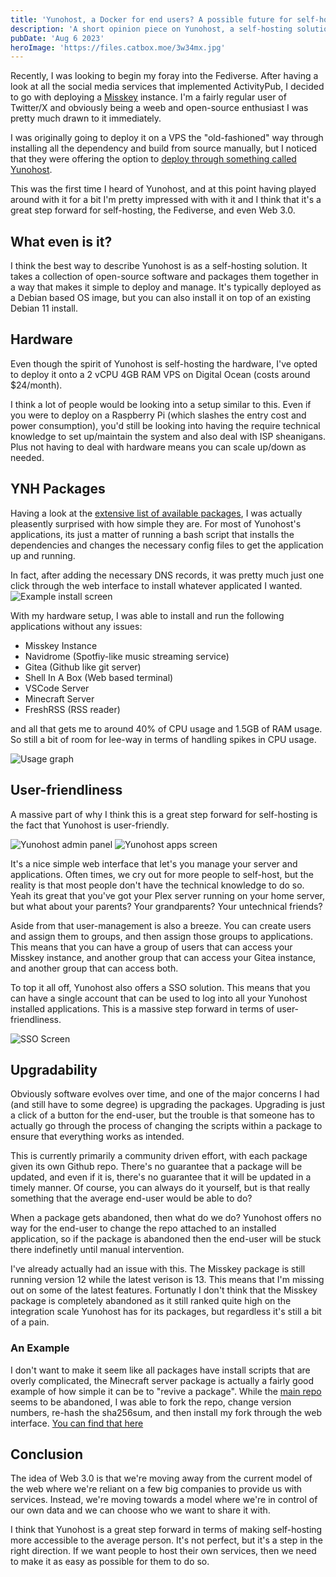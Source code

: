 ```yaml
---
title: 'Yunohost, a Docker for end users? A possible future for self-hosting'
description: 'A short opinion piece on Yunohost, a self-hosting solution'
pubDate: 'Aug 6 2023'
heroImage: 'https://files.catbox.moe/3w34mx.jpg'
---
```


Recently, I was looking to begin my foray into the Fediverse. After having a look at all the social media services that implemented ActivityPub, I decided to go with deploying a [Misskey](https://misskey-hub.net) instance. I'm a fairly regular user of Twitter/X and obviously being a weeb and open-source enthusiast I was pretty much drawn to it immediately.

I was originally going to deploy it on a VPS the "old-fashioned" way through installing all the dependency and build from source manually, but I noticed that they were offering the option to [deploy through something called Yunohost](https://misskey-hub.net/en/docs/install.html#using-yunohost).

This was the first time I heard of Yunohost, and at this point having played around with it for a bit I'm pretty impressed with with it and I think that it's a great step forward for self-hosting, the Fediverse, and even Web 3.0.

## What even is it?
I think the best way to describe Yunohost is as a self-hosting solution. It takes a collection of open-source software and packages them together in a way that makes it simple to deploy and manage. It's typically deployed as a Debian based OS image, but you can also install it on top of an existing Debian 11 install.

## Hardware
Even though the spirit of Yunohost is self-hosting the hardware, I've opted to deploy it onto a 2 vCPU 4GB RAM VPS on Digital Ocean (costs around $24/month). 

I think a lot of people would be looking into a setup similar to this. Even if you were to deploy on a Raspberry Pi (which slashes the entry cost and power consumption), you'd still be looking into having the require technical knowledge to set up/maintain the system and also deal with ISP sheanigans. Plus not having to deal with hardware means you can scale up/down as needed.

## YNH Packages
Having a look at the [extensive list of available packages](https://github.com/YunoHost-Apps), I was actually pleasently surprised with how simple they are. For most of Yunohost's applications, its just a matter of running a bash script that installs the dependencies and changes the necessary config files to get the application up and running.

In fact, after adding the necessary DNS records, it was pretty much just one click through the web interface to install whatever applicated I wanted.
![Example install screen](https://files.catbox.moe/jvc7vr.png)

With my hardware setup, I was able to install and run the following applications without any issues:
- Misskey Instance
- Navidrome (Spotfiy-like music streaming service)
- Gitea (Github like git server)
- Shell In A Box (Web based terminal)
- VSCode Server
- Minecraft Server
- FreshRSS (RSS reader)

and all that gets me to around 40% of CPU usage and 1.5GB of RAM usage. So still a bit of room for lee-way in terms of handling spikes in CPU usage.

![Usage graph](https://files.catbox.moe/ja6avq.png)

## User-friendliness
A massive part of why I think this is a great step forward for self-hosting is the fact that Yunohost is user-friendly. 

![Yunohost admin panel](https://files.catbox.moe/uqmbrd.png)
![Yunohost apps screen](https://files.catbox.moe/e9otsv.png)

It's a nice simple web interface that let's you manage your server and applications. Often times, we cry out for more people to self-host, but the reality is that most people don't have the technical knowledge to do so. Yeah its great that you've got your Plex server running on your home server, but what about your parents? Your grandparents? Your untechnical friends?

Aside from that user-management is also a breeze. You can create users and assign them to groups, and then assign those groups to applications. This means that you can have a group of users that can access your Misskey instance, and another group that can access your Gitea instance, and another group that can access both.

To top it all off, Yunohost also offers a SSO solution. This means that you can have a single account that can be used to log into all your Yunohost installed applications. This is a massive step forward in terms of user-friendliness.

![SSO Screen](https://files.catbox.moe/gkgne3.png)

## Upgradability
Obviously software evolves over time, and one of the major concerns I had (and still have to some degree) is upgrading the packages. Upgrading is just a click of a button for the end-user, but the trouble is that someone has to actually go through the process of changing the scripts within a package to ensure that everything works as intended.

This is currently primarily a community driven effort, with each package given its own Github repo. There's no guarantee that a package will be updated, and even if it is, there's no guarantee that it will be updated in a timely manner. Of course, you can always do it yourself, but is that really something that the average end-user would be able to do?

When a package gets abandoned, then what do we do? Yunohost offers no way for the end-user to change the repo attached to an installed application, so if the package is abandoned then the end-user will be stuck there indefinetly until manual intervention.

I've already actually had an issue with this. The Misskey package is still running version 12 while the latest verison is 13. This means that I'm missing out on some of the latest features. Fortunatly I don't think that the Misskey package is completely abandoned as it still ranked quite high on the integration scale Yunohost has for its packages, but regardless it's still a bit of a pain.

### An Example
I don't want to make it seem like all packages have install scripts that are overly complicated, the Minecraft server package is actually a fairly good example of how simple it can be to "revive a package". While the [main repo](https://github.com/YunoHost-Apps/minecraft_ynh/tree/master) seems to be abandoned, I was able to fork the repo, change version numbers, re-hash the sha256sum, and then install my fork through the web interface. [You can find that here](https://github.com/pinapelz/minecraft_ynh/commit/826137a0b4d049009c0523679903d35dcc411aac)

## Conclusion
The idea of Web 3.0 is that we're moving away from the current model of the web where we're reliant on a few big companies to provide us with services. Instead, we're moving towards a model where we're in control of our own data and we can choose who we want to share it with.

I think that Yunohost is a great step forward in terms of making self-hosting more accessible to the average person. It's not perfect, but it's a step in the right direction. If we want people to host their own services, then we need to make it as easy as possible for them to do so.
